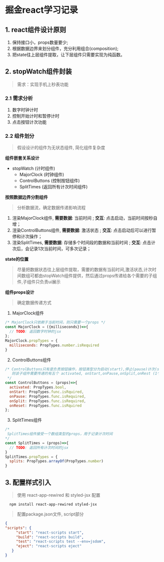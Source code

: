 # 掘金react学习记录

## 1. react组件设计原则

1. 保持接口小，props数量要少;
2. 根据数据边界来划分组件，充分利用组合(composition);
3. 把state往上层组件提取，让下层组件只需要实现为纯函数。

## 2. stopWatch组件封装

> 需求：实现手机上秒表功能

### 2.1 需求分析

1. 数字时钟计时
2. 控制开始计时和暂停计时
3. 点击按钮计次功能

### 2.2 组件划分

> 假设设计的组件为无状态组件, 简化组件复杂度

**组件嵌套关系设计**

+ stopWatch     (计时组件)
    + MajorClock (时钟组件)
    + ControlButtons (控制按钮组件)
    + SplitTimes (返回所有计次时间组件)

**按照数据边界分割组件**

> 分析数据流，确定数据传递影响流程

1. 渲染MajorClock组件, **需要数据**: 当前时间 ; **交互**: 点击启动，当前时间按秒自增；
2. 渲染ControlButtons组件,  **需要数据**: 激活状态 ; **交互**: 点击启动后可以进行暂停和计次操作；
3. 渲染SplitTimes, **需要数据**: 存储多个时间段的数据和当前时间 ; **交互**: 点击计次后，会记录1次当前时间，可多次记录；

**state的位置**

> 尽量把数据状态往上层组件提取，需要的数据有当前时间,激活状态,计次时间数组可都由stopWatch组件提供，然后通过props传递给各个需要的子组件,子组件只负责ui展示

**组件props设计**

> 确定数据传递方式

1. MajorClock组件

```js
/* MajorClock只依赖于当前时间，则只需要一个props */
const MajorClock = ({milliseconds})=>{
  // TODO: 返回数字时钟的jsx
};
MajorClock.propTypes = {
  milliseconds: PropTypes.number.isRequired
}
```

2. ControlButtons组件

```js
/* ControlButtons只有是负责按钮操作，按钮类型分为启动(start),停止(pause)计次(split),复位(reset)
   则该子组件需要传递的有五个 activated, onStart,onPause,onSplit,onRest (1个状态值和4个函数回调)
 */
const ControlButtons = (props)=>{
  activated: PropTypes.bool,
  onStart: PropTypes.func.isRquired,
  onPause: PropTypes.func.isRequired,
  onSplit: PropTypes.func.isRequired,
  onReset: PropTypes.func.isRquired
};
```

3. SplitTimes组件

```js
/*
 SplitTimes组件接受一个数组类型的props，用于记录计次时间
*/
const SplitTimes = (props)=>{
  // TODO: 返回所有计次时间的jsx
}
SplitTimes.propTypes = {
  splits: PropTypes.arrayOf(PropTypes.number)
}
```

## 3. 配置样式引入

> 使用  react-app-rewired 和 styled-jsx 配置

```shell script
  npm install react-app-rewired styled-jsx
```

> 配置package.json文件, script部分

```json
{
"scripts": {
     "start": "react-scripts start",
     "build": "react-scripts build",
     "test": "react-scripts test --env=jsdom",
     "eject": "react-scripts eject"
   }
}
```
